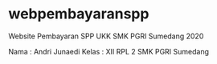 # webpembayaranspp
Website Pembayaran SPP UKK SMK PGRI Sumedang 2020

Nama : Andri Junaedi
Kelas : XII RPL 2
SMK PGRI Sumedang
